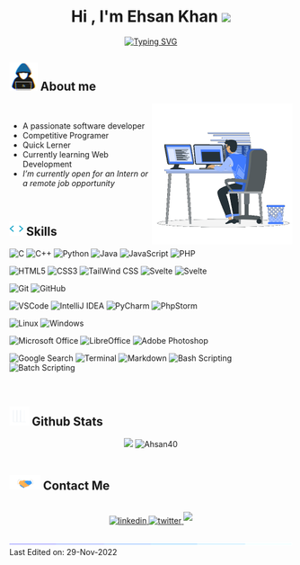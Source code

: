 <h1 align="center"><b>Hi , I'm Ehsan Khan </b><img src="https://media.giphy.com/media/hvRJCLFzcasrR4ia7z/giphy.gif" width="35"></h1>

<p align="center">
  <a href="https://git.io/typing-svg"><img src="https://readme-typing-svg.demolab.com?font=Fira+Code&pause=1000&width=435&lines=Assalamu+Alaikum+Warahmatullah...%E2%9D%A4" alt="Typing SVG" />
  </a>
</p>


## <picture><img src = "img/about_me.gif" width = 50px></picture>  **About me**

<picture> <img align="right" src="img/Right_Side.gif" width = 250px></picture>
<br>

- A passionate software developer
- Competitive Programer 
- Quick Lerner <!--[link](https://ehsan.pages.dev)-->
- Currently learning Web Development
- _I’m currently open for an Intern or a remote job opportunity_ <!--, this is [my resume](https://read.cv)-->

<br>

## <img src="img/code.gif" width ="25"><b> Skills</b>

<p align="center">

![C](https://img.shields.io/badge/-C%20-%232370ED.svg?style=for-the-badge&logo=c&logoColor=white)
![C++](https://img.shields.io/badge/C++%20-%2300599C.svg?style=for-the-badge&logo=c%2B%2B&logoColor=white)
![Python](https://img.shields.io/badge/Python%20-%2314354C.svg?style=for-the-badge&logo=python&logoColor=white)
![Java](https://img.shields.io/badge/Java%20-F22F46.svg?style=for-the-badge&logo=java&logoColor=white)
![JavaScript](https://img.shields.io/badge/JavaScript%20-%23F7DF1E.svg?style=for-the-badge&logo=javascript&logoColor=black)
![PHP](https://img.shields.io/badge/PHP%20-777BB4?style=for-the-badge&logo=PHP&logoColor=black)


![HTML5](https://img.shields.io/badge/HTML5%20-%23E34F26.svg?style=for-the-badge&logo=html5&logoColor=white)
![CSS3](https://img.shields.io/badge/CSS%20-%231572B6.svg?style=for-the-badge&logo=css3&logoColor=white)
![TailWind CSS](https://img.shields.io/badge/TailWind%20CSS%20-%2306B6D6.svg?style=for-the-badge&logo=tailwindcss&logoColor=white)
![Svelte](https://img.shields.io/badge/Svelte%20-%23FF3E00.svg?style=for-the-badge&logo=svelte&logoColor=white)
![Svelte](https://img.shields.io/badge/Django%20-%23092E20.svg?style=for-the-badge&logo=django&logoColor=white)

![Git](https://img.shields.io/badge/Git-%23F05033.svg?style=for-the-badge&logo=git&logoColor=white)
![GitHub](https://img.shields.io/badge/Github-%23121011.svg?style=for-the-badge&logo=github&logoColor=white)

![VSCode](https://img.shields.io/badge/VSCode-0078d7.svg?style=for-the-badge&logo=visual-studio-code&logoColor=white)
![IntelliJ IDEA](https://img.shields.io/badge/IntelliJ%20IDEA-1B6AC6?style=for-the-badge&logo=intellijidea&logoColor=black)
![PyCharm](https://img.shields.io/badge/PyCharm-FFFC00?style=for-the-badge&logo=pycharm&logoColor=black)
![PhpStorm](https://img.shields.io/badge/PhpStorm-A100FF?style=for-the-badge&logo=PhpStorm&logoColor=black)

![Linux](https://img.shields.io/badge/Linux-FCC624?style=for-the-badge&logo=linux&logoColor=black)
![Windows](https://img.shields.io/badge/Windows-0078D4?style=for-the-badge&logo=windows11&logoColor=black)

![Microsoft Office](https://img.shields.io/badge/Microsoft%20Office-D83B01?style=for-the-badge&logo=microsoftoffice&logoColor=black)
![LibreOffice](https://img.shields.io/badge/LibreOffice-18A303?style=for-the-badge&logo=libreoffice&logoColor=black)
![Adobe Photoshop](https://img.shields.io/badge/Photoshop-31A8FF?style=for-the-badge&logo=AdobePhotoshop&logoColor=black)

![Google Search](https://img.shields.io/badge/Google%20Search-%234285F4.svg?style=for-the-badge&logo=google&logoColor=white)
![Terminal](https://img.shields.io/badge/Terminal-%23241F31.svg?style=for-the-badge&logo=gnometerminal&logoColor=white)
![Markdown](https://img.shields.io/badge/Markdown-%23000000.svg?style=for-the-badge&logo=markdown&logoColor=white)
![Bash Scripting](https://img.shields.io/badge/Bash%20Scripting-%234EAA25.svg?style=for-the-badge&logo=gnubash&logoColor=white)
![Batch Scripting](https://img.shields.io/badge/Batch%20Scripting-%234D4D4D.svg?style=for-the-badge&logo=windowsterminal&logoColor=white)


</p>
<br>

## <img src="img/Stats.gif" width="35"><b> Github Stats </b>

<div align="center">
  <img src="https://github-readme-stats.vercel.app/api?username=ahsan40&include_all_commits=true&count_private=true&show_icons=true&line_height=20&title_color=0D9488&text_color=D3D3D3&theme=transparent" width="450"/>
  <img src="https://github-readme-stats.vercel.app/api/top-langs?username=ahsan40&show_icons=true&locale=en&layout=compact&line_height=20&title_color=0D9488&icon_color=2234AE&text_color=D3D3D3&theme=transparent" width="375"  alt="Ahsan40"/>
</div>
<br>


## <img src="img/handshake.gif" width ="55"> <b> Contact Me</b>
<br>
<div align='center'>
<a href="https://linkedin.com/in/ehsan18t" target="_blank">
<img src="https://img.shields.io/badge/linkedin:  ehsan18t-%2300acee.svg?color=405DE6&style=for-the-badge&logo=linkedin&logoColor=white" alt=linkedin style="margin-bottom: 5px;"/>
</a>
<a href="https://twitter.com/ehsan18t" target="_blank">
<img src="https://img.shields.io/badge/twitter:  ehsan18t-%2300acee.svg?color=1DA1F2&style=for-the-badge&logo=twitter&logoColor=white" alt=twitter style="margin-bottom: 5px;"/>
</a>
<a href="mailto:ehsan18t@gmail.com" target="_blank">
<img src="https://img.shields.io/badge/gmail:  ehsan18t-%23EA4335.svg?style=for-the-badge&logo=gmail&logoColor=white" t=mail style="margin-bottom: 5px;" />
</a>
</div>
<br>

<img src="img/line.gif">
Last Edited on: 29-Nov-2022